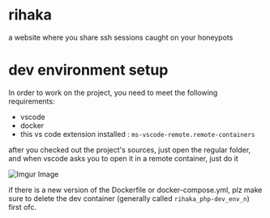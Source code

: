 # rihaka

a website where you share ssh sessions caught on your honeypots

# dev environment setup

In order to work on the project, you need to meet the following requirements:

- vscode
- docker
- this vs code extension installed : `ms-vscode-remote.remote-containers`

 after you checked out the project's sources, just open the regular folder, and when vscode asks you to open it in a remote container, just do it

![Imgur Image](https://i.imgur.com/iiJEIZG.png)

if there is a new version of the Dockerfile or docker-compose.yml, plz make sure to delete the dev container (generally called `rihaka_php-dev_env_n`) first ofc.
